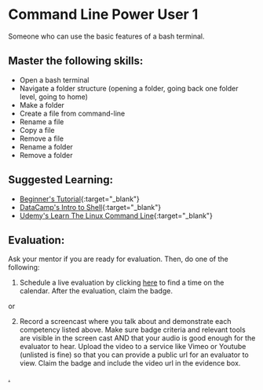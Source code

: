 # Command Line Power User 1

Someone who can use the basic features of a bash terminal.

## Master the following skills:

* Open a bash terminal
* Navigate a folder structure (opening a folder, going back one folder level, going to home)
* Make a folder
* Create a file from command-line
* Rename a file
* Copy a file
* Remove a file
* Rename a folder
* Remove a folder

## Suggested Learning:

* [Beginner's Tutorial](https://www.davidbaumgold.com/tutorials/command-line/){:target="_blank"}
* [DataCamp's Intro to Shell](https://www.datacamp.com/courses/introduction-to-shell){:target="_blank"}
* [Udemy's Learn The Linux Command Line](https://www.udemy.com/course/command-line/){:target="_blank"}

## Evaluation:

Ask your mentor if you are ready for evaluation. Then, do one of the following:

1. Schedule a live evaluation by clicking [here](https://calendly.com/codex-evaluations/1?a1=Command%20Line%20Power%20User%201&a2=LFVCaj_fQ263FtM0B8ZNfA) to find a time on the calendar. After the evaluation, claim the badge.

or

2. Record a screencast where you talk about and demonstrate each competency listed above. Make sure badge criteria and relevant tools are visible in the screen cast AND that your audio is good enough for the evaluator to hear. Upload the video to a service like Vimeo or Youtube (unlisted is fine) so that you can provide a public url for an evaluator to view. Claim the badge and include the video url in the evidence box.

[.](level-1)